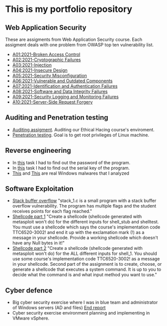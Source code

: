 # This is my portfolio repository

## Web Application Security
These are assigments from Web Application Security course. Each assigment deals with one problem from OWASP top ten vulnerability list.
- [A01:2021-Broken Access Control](WebAppSec/A01-2021.pdf)
- [A02:2021-Cryptographic Failures](WebAppSec/A02-2021.pdf)
- [A03:2021-Injection](WebAppSec/A03-2021.pdf)
- [A04:2021-Insecure Design](WebAppSec/A04-2021.pdf)
- [A05:2021-Security Misconfiguration](WebAppSec/A05-2021.pdf)
- [A06:2021-Vulnerable and Outdated Components](WebAppSec/A06-2021.pdf)
- [A07:2021-Identification and Authentication Failures](WebAppSec/A07-2021.pdf)
- [A08:2021-Software and Data Integrity Failures](WebAppSec/A08-2021.pdf)
- [A09:2021-Security Logging and Monitoring Failures](WebAppSec/A09-2021.pdf)
- [A10:2021-Server-Side Request Forgery](WebAppSec/A10-2021.pdf)

## Auditing and Penetration testing
- [Auditing assigment](Others/auditing.pdf). Auditing our Ethical Hacing course's enviroment.
- [Penetration testing](Others/JarmoChallenge.pdf). Goal is to get root privileges of Linux machine.

## Reverse engineering
  - In [this](Others/reverse_engineering_1.pdf) task I had to find out the password of the program.
  - In [this](Others/reverse_engineering_1.pdf) task I had to find out the serial key of the program.
  - [This](Others/reverse_engineering_win_1.pdf) and [This](Others/reverse_engineering_win_2.pdf) are real Windows malwares that I analyzed

## Software Exploitation
  - [Stack buffer overflow](Others/SoftEx_stack_buffer_overflow.pdf)  "stack_1.c is a small program with a stack buffer overflow vulnerability. The program has multiple flags and the student receives points  for each flag reached."
  - [Shellcode part 1](Others/SoftEx_shellcode_1.pdf) "Create a shellcode (shellcode generated with metasploit won't do) for the different inputs for shell_stub and shelltest. You must use a shellcode which says the course's implementation code TTC6520-3002! and end it up with the exclamation mark (!) as a message in your shellcode. Provide a working shellcode which doesn't have any Null bytes in it!"
  - [Shellcode part 2](Others/SoftEx_shellcode_2.pdf) "Create a shellcode (shellcode generated with metasploit won't do) for the ALL different inputs for shell_1. You should use some course's implementation code TTC6520-3002! as a message in your shellcode. Second part of the assignment is to create, choose, or generate a shellcode that executes a system command. It is up to you to decide what the command is and what input method you want to use."

## Cyber defence
  - Big cyber security exercise where I was in blue team and administrator of Windows servers (AD and files) [End report](Others/cybersec_exe_end_report.pdf)
  - Cyber security exercise environment planning and implementing in VMware vSphere.
